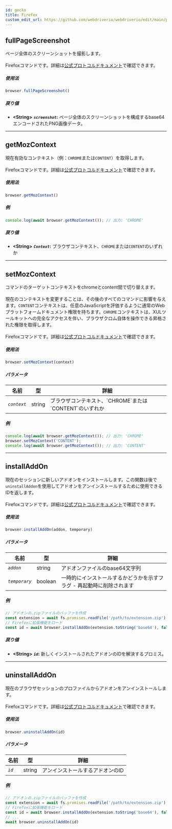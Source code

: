 ```yaml
---
id: gecko
title: Firefox
custom_edit_url: https://github.com/webdriverio/webdriverio/edit/main/packages/wdio-protocols/src/protocols/gecko.ts
---
```


## fullPageScreenshot
ページ全体のスクリーンショットを撮影します。<br /><br />Firefoxコマンドです。詳細は[公式プロトコルドキュメント](https://phabricator.services.mozilla.com/source/mozilla-central/browse/default/testing/geckodriver/src/command.rs$43-46)で確認できます。

##### 使用法

```js
browser.fullPageScreenshot()
```


##### 戻り値

- **&lt;String&gt;**
            **<code><var>screenshot</var></code>:** ページ全体のスクリーンショットを構成するbase64エンコードされたPNG画像データ。


---

## getMozContext
現在有効なコンテキスト（例：`CHROME`または`CONTENT`）を取得します。<br /><br />Firefoxコマンドです。詳細は[公式プロトコルドキュメント](https://github.com/SeleniumHQ/selenium/blob/586affe0cf675b1d5c8abc756defa4a46d95391b/javascript/node/selenium-webdriver/firefox.js#L615-L622)で確認できます。

##### 使用法

```js
browser.getMozContext()
```

##### 例


```js
console.log(await browser.getMozContext()); // 出力: 'CHROME'
```


##### 戻り値

- **&lt;String&gt;**
            **<code><var>Context</var></code>:** ブラウザコンテキスト、`CHROME`または`CONTENT`のいずれか


---

## setMozContext
コマンドのターゲットコンテキストをchromeとcontent間で切り替えます。<br /><br />現在のコンテキストを変更することは、その後のすべてのコマンドに影響を与えます。`CONTENT`コンテキストは、任意のJavaScriptを評価するように通常のWebプラットフォームドキュメント権限を持ちます。`CHROME`コンテキストは、XULツールキットへの完全なアクセスを伴い、ブラウザクロム自体を操作できる昇格された権限を取得します。<br /><br />Firefoxコマンドです。詳細は[公式プロトコルドキュメント](https://github.com/SeleniumHQ/selenium/blob/586affe0cf675b1d5c8abc756defa4a46d95391b/javascript/node/selenium-webdriver/firefox.js#L615-L645)で確認できます。

##### 使用法

```js
browser.setMozContext(context)
```


##### パラメータ

<table>
  <thead>
    <tr>
      <th>名前</th><th>型</th><th>詳細</th>
    </tr>
  </thead>
  <tbody>
    <tr>
      <td><code><var>context</var></code></td>
      <td>string</td>
      <td>ブラウザコンテキスト、`CHROME`または`CONTENT`のいずれか</td>
    </tr>
  </tbody>
</table>

##### 例


```js
console.log(await browser.getMozContext()); // 出力: 'CHROME'
browser.setMozContext('CONTENT');
console.log(await browser.getMozContext()); // 出力: 'CONTENT'
```



---

## installAddOn
現在のセッションに新しいアドオンをインストールします。この関数は後で`uninstallAddon`を使用してアドオンをアンインストールするために使用できるIDを返します。<br /><br />Firefoxコマンドです。詳細は[公式プロトコルドキュメント](https://github.com/SeleniumHQ/selenium/blob/586affe0cf675b1d5c8abc756defa4a46d95391b/javascript/node/selenium-webdriver/firefox.js#L647-L668)で確認できます。

##### 使用法

```js
browser.installAddOn(addon, temporary)
```


##### パラメータ

<table>
  <thead>
    <tr>
      <th>名前</th><th>型</th><th>詳細</th>
    </tr>
  </thead>
  <tbody>
    <tr>
      <td><code><var>addon</var></code></td>
      <td>string</td>
      <td>アドオンファイルのbase64文字列</td>
    </tr>
    <tr>
      <td><code><var>temporary</var></code></td>
      <td>boolean</td>
      <td>一時的にインストールするかどうかを示すフラグ - 再起動時に削除されます</td>
    </tr>
  </tbody>
</table>

##### 例


```js
// アドオンの.zipファイルのバッファを作成
const extension = await fs.promises.readFile('/path/to/extension.zip')
// Firefoxに拡張機能をロード
const id = await browser.installAddOn(extension.toString('base64'), false);
```


##### 戻り値

- **&lt;String&gt;**
            **<code><var>id</var></code>:** 新しくインストールされたアドオンのIDを解決するプロミス。


---

## uninstallAddOn
現在のブラウザセッションのプロファイルからアドオンをアンインストールします。<br /><br />Firefoxコマンドです。詳細は[公式プロトコルドキュメント](https://github.com/SeleniumHQ/selenium/blob/586affe0cf675b1d5c8abc756defa4a46d95391b/javascript/node/selenium-webdriver/firefox.js#L670-L687)で確認できます。

##### 使用法

```js
browser.uninstallAddOn(id)
```


##### パラメータ

<table>
  <thead>
    <tr>
      <th>名前</th><th>型</th><th>詳細</th>
    </tr>
  </thead>
  <tbody>
    <tr>
      <td><code><var>id</var></code></td>
      <td>string</td>
      <td>アンインストールするアドオンのID</td>
    </tr>
  </tbody>
</table>

##### 例


```js
// アドオンの.zipファイルのバッファを作成
const extension = await fs.promises.readFile('/path/to/extension.zip')
// Firefoxに拡張機能をロード
const id = await browser.installAddOn(extension.toString('base64'), false);
// ...
await browser.uninstallAddOn(id)
```